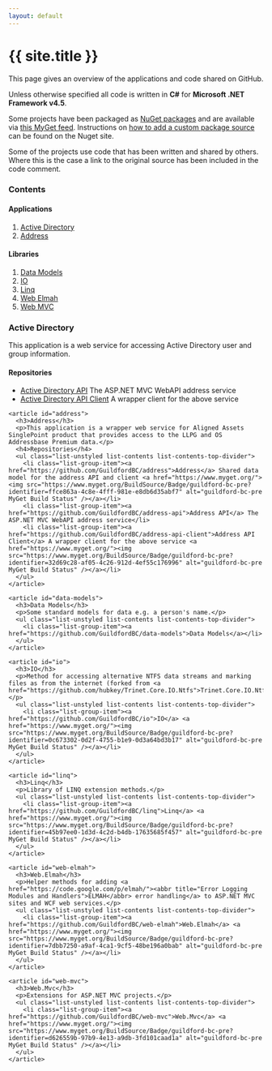```yaml
---
layout: default
---
```


<div class="page-header">
    <h1>{{ site.title }}</h1>
</div>

<p class="lead">This page gives an overview of the applications and code shared on GitHub.</p>

Unless otherwise specified all code is written in **C#** for **Microsoft .NET Framework v4.5**.

Some projects have been packaged as [NuGet packages](http://www.nuget.org/) and are available via [this MyGet feed](https://www.myget.org/F/guildford-bc/). Instructions on [how to add a custom package source](http://docs.nuget.org/docs/start-here/managing-nuget-packages-using-the-dialog#Package_Sources) can be found on the Nuget site.

Some of the projects use code that has been written and shared by others. Where this is the case a link to the original source has been included in the code comment.

<div class="row">
  <div class="col-md-3">
    <nav>
      <h3>Contents</h3>
      <h4>Applications</h4>
      <ol class="list-group list-contents list-contents-bottom-divider">
          <li class="list-group-item"><a href="#active-directory">Active Directory</a></li>
          <li class="list-group-item"><a href="#address">Address</a></li>
      </ol>
      <h4>Libraries</h4>
      <ol class="list-unstyled list-contents list-contents-bottom-divider">
          <li class="list-group-item"><a href="#data-models">Data Models</a></li>
          <li class="list-group-item"><a href="#io">IO</a></li>
          <li class="list-group-item"><a href="#linq">Linq</a></li>
          <li class="list-group-item"><a href="#web-elmah">Web Elmah</a></li>
          <li class="list-group-item"><a href="#web-mvc">Web MVC</a></li>
      </ol>
    </nav>
  </div>

  <div class="col-md-8 col-md-offset-1">
    <article id="active-directory">
      <h3>Active Directory</h3>
      <p>This application is a web service for accessing Active Directory user and group information.</p>
      <h4>Repositories</h4>
      <ul class="list-unstyled list-contents list-contents-top-divider">
        <li class="list-group-item"><a href="https://github.com/GuildfordBC/activedirectory-api">Active Directory API</a> The ASP.NET MVC WebAPI address service</li>
        <li class="list-group-item"><a href="https://github.com/GuildfordBC/activedirectory-api-client">Active Directory API Client</a> A wrapper client for the above service</li>
      </ul>
    </article>

    <article id="address">
      <h3>Address</h3>
      <p>This application is a wrapper web service for Aligned Assets SinglePoint product that provides access to the LLPG and OS Addressbase Premium data.</p>
      <h4>Repositories</h4>
      <ul class="list-unstyled list-contents list-contents-top-divider">
        <li class="list-group-item"><a href="https://github.com/GuildfordBC/address">Address</a> Shared data model for the address API and client <a href="https://www.myget.org/"><img src="https://www.myget.org/BuildSource/Badge/guildford-bc-pre?identifier=ffce863a-4c8e-4fff-981e-e8db6d35abf7" alt="guildford-bc-pre MyGet Build Status" /></a></li>
        <li class="list-group-item"><a href="https://github.com/GuildfordBC/address-api">Address API</a> The ASP.NET MVC WebAPI address service</li>
        <li class="list-group-item"><a href="https://github.com/GuildfordBC/address-api-client">Address API Client</a> A wrapper client for the above service <a href="https://www.myget.org/"><img src="https://www.myget.org/BuildSource/Badge/guildford-bc-pre?identifier=32d69c28-af05-4c26-912d-4ef55c176996" alt="guildford-bc-pre MyGet Build Status" /></a></li>
      </ul>
    </article>

    <article id="data-models">
      <h3>Data Models</h3>
      <p>Some standard models for data e.g. a person's name.</p>
      <ul class="list-unstyled list-contents list-contents-top-divider">
        <li class="list-group-item"><a href="https://github.com/GuildfordBC/data-models">Data Models</a></li>
      </ul>
    </article>

    <article id="io">
      <h3>IO</h3>
      <p>Method for accessing alternative NTFS data streams and marking files as from the internet (forked from <a href="https://github.com/hubkey/Trinet.Core.IO.Ntfs">Trinet.Core.IO.Ntfs</a>).</p>
      <ul class="list-unstyled list-contents list-contents-top-divider">
        <li class="list-group-item"><a href="https://github.com/GuildfordBC/io">IO</a> <a href="https://www.myget.org/"><img src="https://www.myget.org/BuildSource/Badge/guildford-bc-pre?identifier=0c673302-0d2f-4755-b1e9-0d3a64bd3b17" alt="guildford-bc-pre MyGet Build Status" /></a></li>
      </ul>
    </article>

    <article id="linq">
      <h3>Linq</h3>
      <p>Library of LINQ extension methods.</p>
      <ul class="list-unstyled list-contents list-contents-top-divider">
        <li class="list-group-item"><a href="https://github.com/GuildfordBC/linq">Linq</a> <a href="https://www.myget.org/"><img src="https://www.myget.org/BuildSource/Badge/guildford-bc-pre?identifier=45b97ee0-1d3d-4c2d-b4db-17635685f457" alt="guildford-bc-pre MyGet Build Status" /></a></li>
      </ul>
    </article>

    <article id="web-elmah">
      <h3>Web.Elmah</h3>
      <p>Helper methods for adding <a href="https://code.google.com/p/elmah/"><abbr title="Error Logging Modules and Handlers">ELMAH</abbr> error handling</a> to ASP.NET MVC sites and WCF web services.</p>
      <ul class="list-unstyled list-contents list-contents-top-divider">
        <li class="list-group-item"><a href="https://github.com/GuildfordBC/web-elmah">Web.Elmah</a> <a href="https://www.myget.org/"><img src="https://www.myget.org/BuildSource/Badge/guildford-bc-pre?identifier=7dbb7250-a9af-4ca1-9cf5-48be196a0bab" alt="guildford-bc-pre MyGet Build Status" /></a></li>
      </ul>
    </article>

    <article id="web-mvc">
      <h3>Web.Mvc</h3>
      <p>Extensions for ASP.NET MVC projects.</p>
      <ul class="list-unstyled list-contents list-contents-top-divider">
        <li class="list-group-item"><a href="https://github.com/GuildfordBC/web-mvc">Web.Mvc</a> <a href="https://www.myget.org/"><img src="https://www.myget.org/BuildSource/Badge/guildford-bc-pre?identifier=d626559b-97b9-4e13-a9db-3fd101caad1a" alt="guildford-bc-pre MyGet Build Status" /></a></li>
      </ul>
    </article>
  </div>
</div>